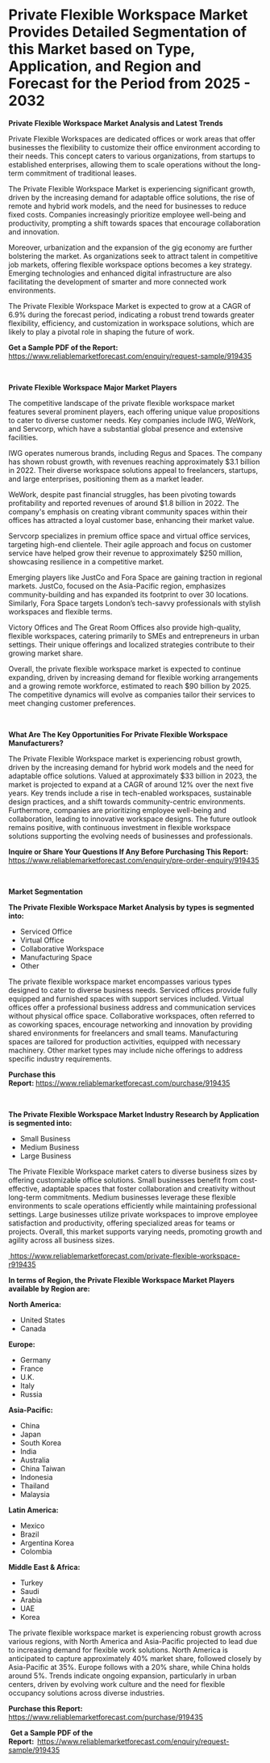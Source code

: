 <p><h1>Private Flexible Workspace Market Provides Detailed Segmentation of this Market based on Type, Application, and Region and Forecast for the Period from 2025 - 2032</h1></p><p><strong>Private Flexible Workspace Market Analysis and Latest Trends</strong></p>
<p><p>Private Flexible Workspaces are dedicated offices or work areas that offer businesses the flexibility to customize their office environment according to their needs. This concept caters to various organizations, from startups to established enterprises, allowing them to scale operations without the long-term commitment of traditional leases.</p><p>The Private Flexible Workspace Market is experiencing significant growth, driven by the increasing demand for adaptable office solutions, the rise of remote and hybrid work models, and the need for businesses to reduce fixed costs. Companies increasingly prioritize employee well-being and productivity, prompting a shift towards spaces that encourage collaboration and innovation. </p><p>Moreover, urbanization and the expansion of the gig economy are further bolstering the market. As organizations seek to attract talent in competitive job markets, offering flexible workspace options becomes a key strategy. Emerging technologies and enhanced digital infrastructure are also facilitating the development of smarter and more connected work environments.</p><p>The Private Flexible Workspace Market is expected to grow at a CAGR of 6.9% during the forecast period, indicating a robust trend towards greater flexibility, efficiency, and customization in workspace solutions, which are likely to play a pivotal role in shaping the future of work.</p></p>
<p><strong>Get a Sample PDF of the Report:&nbsp;</strong> <a href="https://www.reliablemarketforecast.com/enquiry/request-sample/919435?utm_campaign=3498&utm_medium=2&utm_source=Github&utm_content=ia&utm_term=18042025&utm_id=private-flexible-workspace">https://www.reliablemarketforecast.com/enquiry/request-sample/919435</a></p>
<p>&nbsp;</p>
<p><strong>Private Flexible Workspace Major Market Players</strong></p>
<p><p>The competitive landscape of the private flexible workspace market features several prominent players, each offering unique value propositions to cater to diverse customer needs. Key companies include IWG, WeWork, and Servcorp, which have a substantial global presence and extensive facilities.</p><p>IWG operates numerous brands, including Regus and Spaces. The company has shown robust growth, with revenues reaching approximately $3.1 billion in 2022. Their diverse workspace solutions appeal to freelancers, startups, and large enterprises, positioning them as a market leader.</p><p>WeWork, despite past financial struggles, has been pivoting towards profitability and reported revenues of around $1.8 billion in 2022. The company's emphasis on creating vibrant community spaces within their offices has attracted a loyal customer base, enhancing their market value.</p><p>Servcorp specializes in premium office space and virtual office services, targeting high-end clientele. Their agile approach and focus on customer service have helped grow their revenue to approximately $250 million, showcasing resilience in a competitive market.</p><p>Emerging players like JustCo and Fora Space are gaining traction in regional markets. JustCo, focused on the Asia-Pacific region, emphasizes community-building and has expanded its footprint to over 30 locations. Similarly, Fora Space targets London’s tech-savvy professionals with stylish workspaces and flexible terms.</p><p>Victory Offices and The Great Room Offices also provide high-quality, flexible workspaces, catering primarily to SMEs and entrepreneurs in urban settings. Their unique offerings and localized strategies contribute to their growing market share.</p><p>Overall, the private flexible workspace market is expected to continue expanding, driven by increasing demand for flexible working arrangements and a growing remote workforce, estimated to reach $90 billion by 2025. The competitive dynamics will evolve as companies tailor their services to meet changing customer preferences.</p></p>
<p>&nbsp;</p>
<p><strong>What Are The Key Opportunities For Private Flexible Workspace Manufacturers?</strong></p>
<p><p>The Private Flexible Workspace market is experiencing robust growth, driven by the increasing demand for hybrid work models and the need for adaptable office solutions. Valued at approximately $33 billion in 2023, the market is projected to expand at a CAGR of around 12% over the next five years. Key trends include a rise in tech-enabled workspaces, sustainable design practices, and a shift towards community-centric environments. Furthermore, companies are prioritizing employee well-being and collaboration, leading to innovative workspace designs. The future outlook remains positive, with continuous investment in flexible workspace solutions supporting the evolving needs of businesses and professionals.</p></p>
<p><strong>Inquire or Share Your Questions If Any Before Purchasing This Report:</strong> <a href="https://www.reliablemarketforecast.com/enquiry/pre-order-enquiry/919435?utm_campaign=3498&utm_medium=2&utm_source=Github&utm_content=ia&utm_term=18042025&utm_id=private-flexible-workspace">https://www.reliablemarketforecast.com/enquiry/pre-order-enquiry/919435</a></p>
<p>&nbsp;</p>
<p><strong>Market Segmentation</strong></p>
<p><strong>The Private Flexible Workspace Market Analysis by types is segmented into:</strong></p>
<p><ul><li>Serviced Office</li><li>Virtual Office</li><li>Collaborative Workspace</li><li>Manufacturing Space</li><li>Other</li></ul></p>
<p><p>The private flexible workspace market encompasses various types designed to cater to diverse business needs. Serviced offices provide fully equipped and furnished spaces with support services included. Virtual offices offer a professional business address and communication services without physical office space. Collaborative workspaces, often referred to as coworking spaces, encourage networking and innovation by providing shared environments for freelancers and small teams. Manufacturing spaces are tailored for production activities, equipped with necessary machinery. Other market types may include niche offerings to address specific industry requirements.</p></p>
<p><strong>Purchase this Report:&nbsp;</strong><a href="https://www.reliablemarketforecast.com/purchase/919435?utm_campaign=3498&utm_medium=2&utm_source=Github&utm_content=ia&utm_term=18042025&utm_id=private-flexible-workspace">https://www.reliablemarketforecast.com/purchase/919435</a></p>
<p>&nbsp;</p>
<p><strong>The Private Flexible Workspace Market Industry Research by Application is segmented into:</strong></p>
<p><ul><li>Small Business</li><li>Medium Business</li><li>Large Business</li></ul></p>
<p><p>The Private Flexible Workspace market caters to diverse business sizes by offering customizable office solutions. Small businesses benefit from cost-effective, adaptable spaces that foster collaboration and creativity without long-term commitments. Medium businesses leverage these flexible environments to scale operations efficiently while maintaining professional settings. Large businesses utilize private workspaces to improve employee satisfaction and productivity, offering specialized areas for teams or projects. Overall, this market supports varying needs, promoting growth and agility across all business sizes.</p></p>
<p><a href="https://www.reliablemarketforecast.com/private-flexible-workspace-r919435?utm_campaign=3498&utm_medium=2&utm_source=Github&utm_content=ia&utm_term=18042025&utm_id=private-flexible-workspace">&nbsp;https://www.reliablemarketforecast.com/private-flexible-workspace-r919435</a></p>
<p><strong>In terms of Region, the Private Flexible Workspace Market Players available by Region are:</strong></p>
<p>
    <p> <strong> North America: </strong>
        <ul>
            <li>United States</li>
            <li>Canada</li>
        </ul>
        </p> 
    <p> <strong> Europe: </strong>
        <ul>
            <li>Germany</li>
            <li>France</li>
            <li>U.K.</li>
            <li>Italy</li>
            <li>Russia</li>
        </ul>
        </p> 
    <p> <strong> Asia-Pacific: </strong>
        <ul>
            <li>China</li>
            <li>Japan</li>
            <li>South Korea</li>
            <li>India</li>
            <li>Australia</li>
            <li>China Taiwan</li>
            <li>Indonesia</li>
            <li>Thailand</li>
            <li>Malaysia</li>
        </ul>
        </p> 
    <p> <strong> Latin America: </strong>
        <ul>
            <li>Mexico</li>
            <li>Brazil</li>
            <li>Argentina Korea</li>
            <li>Colombia</li>
        </ul>
        </p> 
    <p> <strong> Middle East & Africa: </strong>
        <ul>
            <li>Turkey</li>
            <li>Saudi</li>
            <li>Arabia</li>
            <li>UAE</li>
            <li>Korea</li>
        </ul>
    </p>
    </p>
<p><p>The private flexible workspace market is experiencing robust growth across various regions, with North America and Asia-Pacific projected to lead due to increasing demand for flexible work solutions. North America is anticipated to capture approximately 40% market share, followed closely by Asia-Pacific at 35%. Europe follows with a 20% share, while China holds around 5%. Trends indicate ongoing expansion, particularly in urban centers, driven by evolving work culture and the need for flexible occupancy solutions across diverse industries.</p></p>
<p><strong>Purchase this Report: </strong><a href="https://www.reliablemarketforecast.com/purchase/919435?utm_campaign=3498&utm_medium=2&utm_source=Github&utm_content=ia&utm_term=18042025&utm_id=private-flexible-workspace">https://www.reliablemarketforecast.com/purchase/919435</a></p>
<p>&nbsp;<strong>Get a Sample PDF of the Report:&nbsp;&nbsp;</strong><a href="https://www.reliablemarketforecast.com/enquiry/request-sample/919435?utm_campaign=3498&utm_medium=2&utm_source=Github&utm_content=ia&utm_term=18042025&utm_id=private-flexible-workspace">https://www.reliablemarketforecast.com/enquiry/request-sample/919435</a></p>
<p><strong></strong></p>
<p><p></p><p></p><p></p></p>